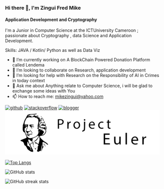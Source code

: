 ### Hi there 👋, I'm Zingui Fred Mike
#### Application Development and Cryptography 
I'm a Junior in Computer Science at the ICTUniversity Cameroon ; passionate about Cryptography , data Science and Application Development.

Skills: JAVA / Kotlin/ Python as well as Data Viz

- 🔭 I’m currently working on A BlockChain Powered Donation Platform called Lendema
- 👯 I’m looking to collaborate on Research, application development 
- 🤔 I’m looking for help with Research on the Responsibility of AI in Crimes in today context
- 💬 Ask me about Anything relate to Computer Science, i will be glad to exchange some ideas with You 
- 📫 How to reach me: mikezingui@yahoo.com


[<img src='https://cdn.jsdelivr.net/npm/simple-icons@3.0.1/icons/github.svg' alt='github' height='40'>](https://github.com/MiltonJ23)  [<img src='https://cdn.jsdelivr.net/npm/simple-icons@3.0.1/icons/stackoverflow.svg' alt='stackoverflow' height='40'>](https://stackoverflow.com/users/Milton)  [<img src='https://cdn.jsdelivr.net/npm/simple-icons@3.0.1/icons/blogger.svg' alt='blogger' height='40'>](https://acheronox.blogspot.com/)  [<img src='https://github.com/MiltonJ23/MiltonJ23/blob/main/logo.svg' alt='Project Euler'>](https://projecteuler.net/profile/JohnMilton.png)

[![Top Langs](https://github-readme-stats.vercel.app/api/top-langs/?username=MiltonJ23)](https://github.com/anuraghazra/github-readme-stats)

![GitHub stats](https://github-readme-stats.vercel.app/api?username=MiltonJ23&show_icons=true)  

![GitHub streak stats](https://streak-stats.demolab.com/?user=MiltonJ23)  



